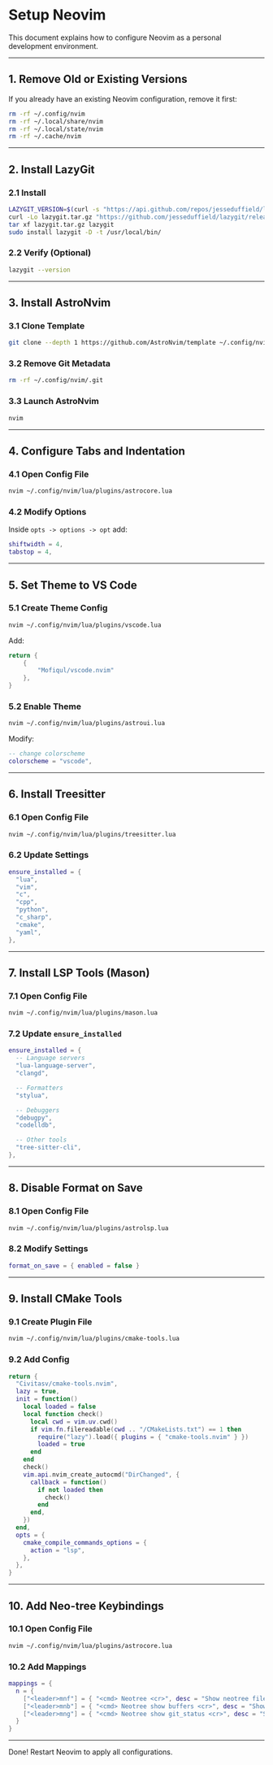 # Setup Neovim

This document explains how to configure Neovim as a personal development environment.

---

## 1. Remove Old or Existing Versions

If you already have an existing Neovim configuration, remove it first:

```bash
rm -rf ~/.config/nvim
rm -rf ~/.local/share/nvim
rm -rf ~/.local/state/nvim
rm -rf ~/.cache/nvim
```

---

## 2. Install LazyGit

### 2.1 Install

```bash
LAZYGIT_VERSION=$(curl -s "https://api.github.com/repos/jesseduffield/lazygit/releases/latest" | grep -Po '"tag_name": *"v\K[^"]*')
curl -Lo lazygit.tar.gz "https://github.com/jesseduffield/lazygit/releases/download/v${LAZYGIT_VERSION}/lazygit_${LAZYGIT_VERSION}_Linux_x86_64.tar.gz"
tar xf lazygit.tar.gz lazygit
sudo install lazygit -D -t /usr/local/bin/
```

### 2.2 Verify (Optional)

```bash
lazygit --version
```

---

## 3. Install AstroNvim

### 3.1 Clone Template

```bash
git clone --depth 1 https://github.com/AstroNvim/template ~/.config/nvim
```

### 3.2 Remove Git Metadata

```bash
rm -rf ~/.config/nvim/.git
```

### 3.3 Launch AstroNvim

```bash
nvim
```

---

## 4. Configure Tabs and Indentation

### 4.1 Open Config File

```bash
nvim ~/.config/nvim/lua/plugins/astrocore.lua
```

### 4.2 Modify Options

Inside `opts -> options -> opt` add:

```lua
shiftwidth = 4,
tabstop = 4,
```

---

## 5. Set Theme to VS Code

### 5.1 Create Theme Config

```bash
nvim ~/.config/nvim/lua/plugins/vscode.lua
```

Add:

```lua
return {
    {
        "Mofiqul/vscode.nvim"
    },
}
```

### 5.2 Enable Theme

```bash
nvim ~/.config/nvim/lua/plugins/astroui.lua
```

Modify:

```lua
-- change colorscheme
colorscheme = "vscode",
```

---

## 6. Install Treesitter

### 6.1 Open Config File

```bash
nvim ~/.config/nvim/lua/plugins/treesitter.lua 
```

### 6.2 Update Settings

```lua
ensure_installed = {
  "lua",
  "vim",
  "c",
  "cpp",
  "python",
  "c_sharp",
  "cmake",
  "yaml",
},
```

---

## 7. Install LSP Tools (Mason)

### 7.1 Open Config File

```bash
nvim ~/.config/nvim/lua/plugins/mason.lua 
```

### 7.2 Update `ensure_installed`

```lua
ensure_installed = {
  -- Language servers
  "lua-language-server",  
  "clangd",

  -- Formatters
  "stylua", 

  -- Debuggers
  "debugpy",  
  "codelldb",

  -- Other tools
  "tree-sitter-cli",  
},
```

---

## 8. Disable Format on Save

### 8.1 Open Config File

```bash
nvim ~/.config/nvim/lua/plugins/astrolsp.lua
```

### 8.2 Modify Settings

```lua
format_on_save = { enabled = false }
```

---

## 9. Install CMake Tools

### 9.1 Create Plugin File

```bash
nvim ~/.config/nvim/lua/plugins/cmake-tools.lua
```

### 9.2 Add Config

```lua
return {
  "Civitasv/cmake-tools.nvim",
  lazy = true,
  init = function()
    local loaded = false
    local function check()
      local cwd = vim.uv.cwd()
      if vim.fn.filereadable(cwd .. "/CMakeLists.txt") == 1 then
        require("lazy").load({ plugins = { "cmake-tools.nvim" } })
        loaded = true
      end
    end
    check()
    vim.api.nvim_create_autocmd("DirChanged", {
      callback = function()
        if not loaded then
          check()
        end
      end,
    })
  end,
  opts = {
    cmake_compile_commands_options = {
      action = "lsp",
    },
  },
}
```

---

## 10. Add Neo-tree Keybindings

### 10.1 Open Config File

```bash
nvim ~/.config/nvim/lua/plugins/astrocore.lua
```

### 10.2 Add Mappings

```lua
mappings = {
  n = {
    ["<leader>mnf"] = { "<cmd> Neotree <cr>", desc = "Show neotree files"},
    ["<leader>mnb"] = { "<cmd> Neotree show buffers <cr>", desc = "Show neotree buffers"},
    ["<leader>mng"] = { "<cmd> Neotree show git_status <cr>", desc = "Show neotree git status"},
  }
}
```

---

Done! Restart Neovim to apply all configurations.

